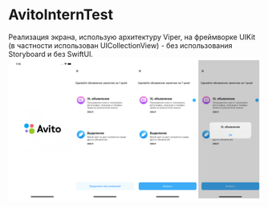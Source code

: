 # AvitoInternTest
Реализация экрана, использую архитектуру Viper, на фреймворке UIKit (в частности использован UICollectionView) - без использования Storyboard и без SwiftUI.
![alt tag](https://github.com/LarDenAle/AvitoInternTest/blob/main/Screen.png "Скриншоты - Заставка - Экран - Экран с нажатием на Предложение - Экран с нажатием на кнопку выбрать")​

